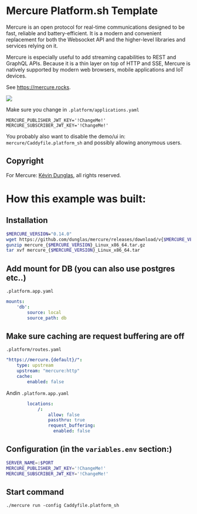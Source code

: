 # Mercure Platform.sh Template

Mercure is an open protocol for real-time communications designed to be fast, reliable and battery-efficient. It is a modern and convenient replacement for both the Websocket API and the higher-level libraries and services relying on it.

Mercure is especially useful to add streaming capabilities to REST and GraphQL APIs. Because it is a thin layer on top of HTTP and SSE, Mercure is natively supported by modern web browsers, mobile applications and IoT devices.

See https://mercure.rocks.

<a href="https://console.platform.sh/projects/create-project/?template=https://github.com/platformsh/mercure-rocks-example&utm_campaign=deploy_on_platform?utm_medium=button&utm_source=affiliate_links&utm_content=https://github.com/platformsh/mercure-rocks-example" target="_blank" title="Deploy with Platform.sh"><img src="https://platform.sh/images/deploy/deploy-button-lg-blue.svg"></a>

Make sure you change in `.platform/applications.yaml`

```
MERCURE_PUBLISHER_JWT_KEY='!ChangeMe!'
MERCURE_SUBSCRIBER_JWT_KEY='!ChangeMe!'
```

You probably also want to disable the demo/ui in:
`mercure/Caddyfile.platform_sh` and possibly allowing anonymous users.


## Copyright

For Mercure: [Kévin Dunglas](https://dunglas.fr), all rights reserved.

# How this example was built:

## Installation
```bash
$MERCURE_VERSION="0.14.0"
wget https://github.com/dunglas/mercure/releases/download/v{$MERCURE_VERSION}/mercure_{$MERCURE_VERSION}_Linux_x86_64.tar.gz
gunzip mercure_{$MERCURE_VERSION}_Linux_x86_64.tar.gz
tar xvf mercure_{$MERCURE_VERSION}_Linux_x86_64.tar
```

## Add mount for DB (you can also use postgres etc..)
`.platform.app.yaml`

```yaml
mounts:
    'db':
        source: local
        source_path: db
```
## Make sure caching are request buffering are off

`.platform/routes.yaml`
```yaml
"https://mercure.{default}/":
    type: upstream
    upstream: "mercure:http"
    cache:
        enabled: false
```

Andin `.platform.app.yaml`

```yaml
        locations:
            /:
                allow: false
                passthru: true
                request_buffering:
                  enabled: false
```

## Configuration (in the `variables.env` section:)

```bash
SERVER_NAME=:$PORT
MERCURE_PUBLISHER_JWT_KEY='!ChangeMe!'
MERCURE_SUBSCRIBER_JWT_KEY='!ChangeMe!'
```

## Start command

```
./mercure run -config Caddyfile.platform_sh
```